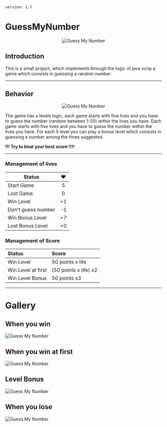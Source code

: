 `version: 1.7`

# GuessMyNumber

<p align= "center"><img src = "https://i.imgur.com/5Pu7MYG.png" alt="Guess My Number"></p>

## Introduction

This is a small project, which implements through the logic of java scrip a game which consists in guessing a random number.

---

## Behavior

<p align= "center"><img src ="https://i.ibb.co/48mndj7/start.png" alt="Guess My Number" ></p>

The game has a levels logic, each game starts with five lives and you have to guess the number (random between 1-20) within the lives you have.
Each game starts with five lives and you have to guess the number within the lives you have.
For each 5 level you can play a bonus level which consists in guessing a number among the three suggested.

**!!! Try to beat your best score !!!!**

---

### Management of lives

| Status             | ❤️  |
| ------------------ | :-: |
| Start Game         |  5  |
| Lost Game          |  0  |
| Win Level          | +1  |
| Don't guess number | -1  |
| Win Bonus Level    | +7  |
| Lost Bonus Level   | +0  |

### Management of Score

| Status             | Score                 |
| :----------------- | :-------------------- |
| Win Level          | 50 points x life      |
| Win Level at first | (50 points x life) x2 |
| Win Level Bonus    | 50 points x3          |

---

# Gallery

## When you win

<img src="https://i.ibb.co/hddMJxb/iVO4w.png" alt="Guess My Number" >

## When you win at first

<img src="https://i.ibb.co/PD9SJyq/win.png" alt="Guess My Number" >

## Level Bonus

<img src="https://i.ibb.co/kxq15Ms/bonus.png" alt="Guess My Number" >

## When you lose

<img src="https://i.ibb.co/LN6fw7C/lost.png" alt="Guess My Number" >
